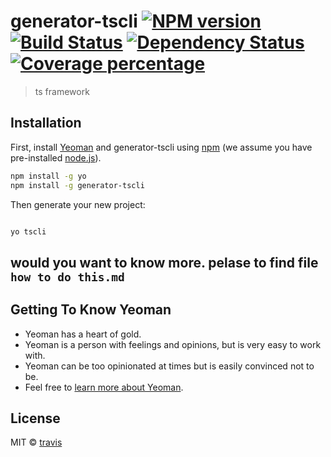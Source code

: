 # generator-tscli [![NPM version][npm-image]][npm-url] [![Build Status][travis-image]][travis-url] [![Dependency Status][daviddm-image]][daviddm-url] [![Coverage percentage][coveralls-image]][coveralls-url]
> ts framework

## Installation

First, install [Yeoman](http://yeoman.io) and generator-tscli using [npm](https://www.npmjs.com/) (we assume you have pre-installed [node.js](https://nodejs.org/)).

```bash
npm install -g yo
npm install -g generator-tscli
```

Then generate your new project:

```bash

yo tscli

```

## would you want to know more. pelase to find file `how to do this.md`

## Getting To Know Yeoman

 * Yeoman has a heart of gold.
 * Yeoman is a person with feelings and opinions, but is very easy to work with.
 * Yeoman can be too opinionated at times but is easily convinced not to be.
 * Feel free to [learn more about Yeoman](http://yeoman.io/).

## License

MIT © [travis]()


[npm-image]: https://badge.fury.io/js/generator-tscli.svg
[npm-url]: https://npmjs.org/package/generator-tscli
[travis-image]: https://travis-ci.com/HondryTravis/generator-tscli.svg?branch=master
[travis-url]: https://travis-ci.com/HondryTravis/generator-tscli
[daviddm-image]: https://david-dm.org/HondryTravis/generator-tscli.svg?theme=shields.io
[daviddm-url]: https://david-dm.org/HondryTravis/generator-tscli
[coveralls-image]: https://coveralls.io/repos/HondryTravis/generator-tscli/badge.svg
[coveralls-url]: https://coveralls.io/r/HondryTravis/generator-tscli
